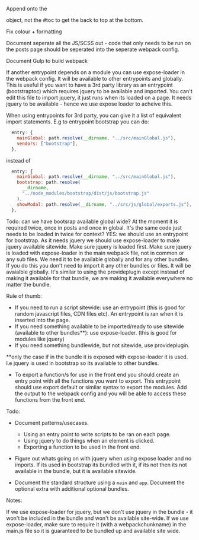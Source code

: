 Append onto the <ul class="nav"></ul> object, not the #toc to get the back to top at the bottom.

Fix colour + formatting

Document seperate all the JS/SCSS out - code that only needs to be run on the posts page should be seperated into the seperate webpack config.

Document Gulp to build webpack


If another entrypoint depends on a module you can use expose-loader in the webpack config. It will be available to other entrypoints and globally. This is useful if you want to have a 3rd party library as an entrypoint (bootstraptoc) which requires jquery to be available and imported. You can't edit this file to import jquery, it just runs when its loaded on a page. It needs jquery to be available - hence we use expose loader to acheive this.


When using entrypoints for 3rd party, you can give it a list of equivalent import statements. E.g to entrypoint bootstrap you can do:

```javascript
  entry: {
    mainGlobal: path.resolve(__dirname, "../src/mainGlobal.js"),
    vendors: ["bootstrap"],
  },
```

instead of

```javascript
  entry: {
    mainGlobal: path.resolve(__dirname, "../src/mainGlobal.js"),
    bootstrap: path.resolve(
      __dirname,
      "../node_modules/bootstrap/dist/js/bootstrap.js"
    ),
    showModal: path.resolve(__dirname, "../src/js/global/exports.js"),
  },
```

Todo: can we have bootsrap available global wide? At the moment it is required twice, once in posts and once in global. It's the same code just needs to be loaded in twice for context?
YES: we should use an entrypoint for bootstrap. As it needs jquery we should use expose-loader to make jquery available sitewide. Make sure jquery is loaded first. Make sure jquery is loaded with expose-loader in the main webpack file, not in common or any sub files. We need it to be available globally and for any other bundles. If you do this you don't need to import it any other bundles or files. It will be avaialble globally. It's similar to using the provideplugin except instead of making it available for that bundle, we are making it available everywhere no matter the bundle.

Rule of thumb:

- If you need to run a script sitewide: use an entrypoint (this is good for random javascript files, CDN files etc). An entrypoint is ran when it is inserted into the page.
- If you need something available to be imported/ready to use sitewide (available to other bundles**): use expose-loader. (this is good for modules like jquery)
- If you need something bundlewide, but not sitewide, use provideplugin.

**only the case if in the bundle it is exposed with expose-loader it is used. I.e jquery is used in bootstrap so its available to other bundles.

- To export a function/s for use in the front end you should create an entry point with all the functions you want to export. This entrypoint should use export default or similar syntax to export the modules. Add the output to the webpack config and you will be able to access these functions from the front end.


Todo:

- Document patterns/usecases.
    - Using an entry point to write scripts to be ran on each page.
    - Using jquery to do things when an element is clicked.
    - Exporting a function to be used in the front end.
- Figure out whats going on with jquery when using expose loader and no imports. If its used in bootstrap its bundled with it, if its not then its not available in the bundle, but it is available sitewide.

- Document the standard structure using a `main` and `app`. Document the optional extra with additional optional bundles.

Notes:

If we use expose-loader for jquery, but we don't use jquery in the bundle - it won't be included in the bundle and won't be available site-wide. If we use expose-loader, make sure to require it (with a webpackchunkname) in the main.js file so it is guaranteed to be bundled up and available site wide.
